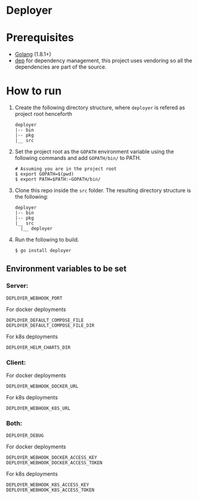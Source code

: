 # Deployer

# Prerequisites
* [Golang](https://golang.org/dl/)  (1.8.1+)
* [dep](https://github.com/golang/dep) for dependency management, this project uses vendoring so all the dependencies are part of the source.

# How to run

1. Create the following directory structure, where ``deployer`` is refered as project root henceforth
    ```
    deployer
    |-- bin
    |-- pkg
    |__ src
    ```

2. Set the project root as the ``GOPATH`` environment variable using the following commands and add ``GOPATH/bin/`` to PATH.
    ```
    # Assuming you are in the project root
    $ export GOPATH=$(pwd)
    $ export PATH=$PATH:~GOPATH/bin/
    ```

3. Clone this repo inside the ``src`` folder. The resulting directory structure is the following:
    ```
    deployer
    |-- bin
    |-- pkg
    |__ src
      |__ deployer
    ```

4. Run the following to build.
    ```
    $ go install deployer
    ```

## Environment variables to be set
  ### Server:
  ```
  DEPLOYER_WEBHOOK_PORT
  ```

  For docker deployments
  ```
  DEPLOYER_DEFAULT_COMPOSE_FILE
  DEPLOYER_DEFAULT_COMPOSE_FILE_DIR
  ```

  For k8s deployments
  ```
  DEPLOYER_HELM_CHARTS_DIR
  ```

  ### Client:
  For docker deployments
  ```
  DEPLOYER_WEBHOOK_DOCKER_URL
  ```

  For k8s deployments
  ```
  DEPLOYER_WEBHOOK_K8S_URL
  ```

  ### Both:
  ```
  DEPLOYER_DEBUG
  ```

  For docker deployments
  ```
  DEPLOYER_WEBHOOK_DOCKER_ACCESS_KEY
  DEPLOYER_WEBHOOK_DOCKER_ACCESS_TOKEN
  ```

  For k8s deployments
  ```
  DEPLOYER_WEBHOOK_K8S_ACCESS_KEY
  DEPLOYER_WEBHOOK_K8S_ACCESS_TOKEN
  ```